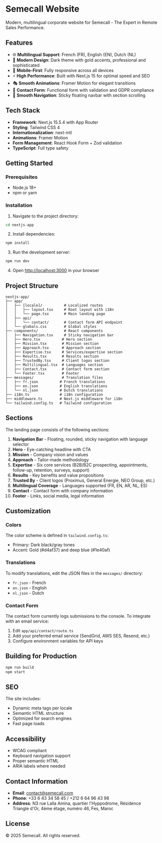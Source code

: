 # Semecall Website

Modern, multilingual corporate website for Semecall - The Expert in Remote Sales Performance.

## Features

- 🌐 **Multilingual Support**: French (FR), English (EN), Dutch (NL)
- 🎨 **Modern Design**: Dark theme with gold accents, professional and sophisticated
- 📱 **Mobile-First**: Fully responsive across all devices
- ⚡ **High Performance**: Built with Next.js 15 for optimal speed and SEO
- 🎭 **Smooth Animations**: Framer Motion for elegant transitions
- 📝 **Contact Form**: Functional form with validation and GDPR compliance
- 🧭 **Smooth Navigation**: Sticky floating navbar with section scrolling

## Tech Stack

- **Framework**: Next.js 15.5.4 with App Router
- **Styling**: Tailwind CSS 4
- **Internationalization**: next-intl
- **Animations**: Framer Motion
- **Form Management**: React Hook Form + Zod validation
- **TypeScript**: Full type safety

## Getting Started

### Prerequisites

- Node.js 18+ 
- npm or yarn

### Installation

1. Navigate to the project directory:
```bash
cd nextjs-app
```

2. Install dependencies:
```bash
npm install
```

3. Run the development server:
```bash
npm run dev
```

4. Open [http://localhost:3000](http://localhost:3000) in your browser

## Project Structure

```
nextjs-app/
├── app/
│   ├── [locale]/          # Localized routes
│   │   ├── layout.tsx     # Root layout with i18n
│   │   └── page.tsx       # Main landing page
│   ├── api/
│   │   └── contact/       # Contact form API endpoint
│   └── globals.css        # Global styles
├── components/            # React components
│   ├── Navigation.tsx     # Sticky navigation bar
│   ├── Hero.tsx          # Hero section
│   ├── Mission.tsx       # Mission section
│   ├── Approach.tsx      # Approach section
│   ├── Expertise.tsx     # Services/expertise section
│   ├── Results.tsx       # Results section
│   ├── TrustedBy.tsx     # Client logos section
│   ├── Multilingual.tsx  # Languages section
│   ├── Contact.tsx       # Contact form section
│   └── Footer.tsx        # Footer
├── messages/             # Translation files
│   ├── fr.json          # French translations
│   ├── en.json          # English translations
│   └── nl.json          # Dutch translations
├── i18n.ts              # i18n configuration
├── middleware.ts        # Next.js middleware for i18n
└── tailwind.config.ts   # Tailwind configuration
```

## Sections

The landing page consists of the following sections:

1. **Navigation Bar** - Floating, rounded, sticky navigation with language selector
2. **Hero** - Eye-catching headline with CTA
3. **Mission** - Company vision and values
4. **Approach** - Tailor-made methodology
5. **Expertise** - Six core services (B2B/B2C prospecting, appointments, follow-up, retention, surveys, support)
6. **Results** - Key benefits and value propositions
7. **Trusted By** - Client logos (Proximus, General Energie, NEO Group, etc.)
8. **Multilingual Coverage** - Languages supported (FR, EN, AR, NL, ES)
9. **Contact** - Contact form with company information
10. **Footer** - Links, social media, legal information

## Customization

### Colors

The color scheme is defined in `tailwind.config.ts`:
- Primary: Dark black/gray tones
- Accent: Gold (#d4af37) and deep blue (#1e40af)

### Translations

To modify translations, edit the JSON files in the `messages/` directory:
- `fr.json` - French
- `en.json` - English
- `nl.json` - Dutch

### Contact Form

The contact form currently logs submissions to the console. To integrate with an email service:

1. Edit `app/api/contact/route.ts`
2. Add your preferred email service (SendGrid, AWS SES, Resend, etc.)
3. Configure environment variables for API keys

## Building for Production

```bash
npm run build
npm start
```

## SEO

The site includes:
- Dynamic meta tags per locale
- Semantic HTML structure
- Optimized for search engines
- Fast page loads

## Accessibility

- WCAG compliant
- Keyboard navigation support
- Proper semantic HTML
- ARIA labels where needed

## Contact Information

- **Email**: contact@semecall.com
- **Phone**: +33 6 43 34 58 45 / +212 6 64 96 43 98
- **Address**: N3 rue Lalla Amina, quartier l'Hyppodrome, Résidence Triangle d'Or, 4ème étage, numéro 46, Fes, Maroc

## License

© 2025 Semecall. All rights reserved.
